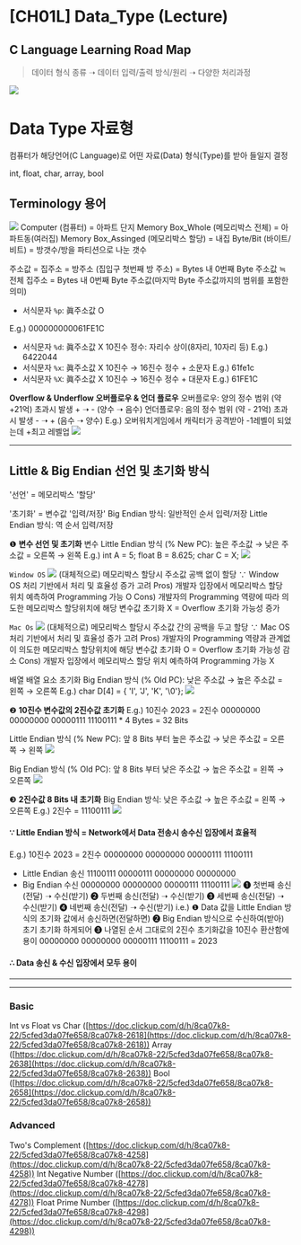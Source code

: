 # [CH01L] Data_Type (Lecture)

## **C Language Learning Road Map**

> 데이터 형식 종류 ➝ 데이터 입력/출력 방식/원리 ➝ 다양한 처리과정

![](https://t9003081320.p.clickup-attachments.com/t9003081320/c04916dc-66e8-457f-a0ed-8044d11f0f59/Picture3.png)

# **Data Type 자료형**

컴퓨터가 해당언어(C Language)로 어떤 자료(Data) 형식(Type)를 받아 들일지 결정

int, float, char, array, bool

## **Terminology 용어**

![](https://t9003081320.p.clickup-attachments.com/t9003081320/75ed7d4d-58db-4480-bd2f-51dc58909e8a/Picture2.png)
Computer (컴퓨터) = 아파트 단지
Memory Box\_Whole (메모리박스 전체) = 아파트동(여러집)
Memory Box\_Assinged (메모리박스 할당) = 내집
Byte/Bit (바이트/비트) = 방갯수/방을 파티션으로 나눈 갯수

주소값 = 집주소
\= 방주소 (집입구 첫번째 방 주소) = Bytes 내 0번째 Byte 주소값
≒ 전체 집주소 = Bytes 내 0번째 Byte 주소값(마지막 Byte 주소값까지의 범위를 포함한 의미)

*   서식문자 `%p`: 眞주소값 O

E.g.) 000000000061FE1C

*   서식문자 `%d`: 眞주소값 X
10진수 정수: 자리수 상이(8자리, 10자리 등)
E.g.) 6422044
*   서식문자 `%x`: 眞주소값 X
10진수 → 16진수 정수 + 소문자
E.g.) 61fe1c
*   서식문자 `%X`: 眞주소값 X
10진수 → 16진수 정수 + 대문자
E.g.) 61FE1C

**Overflow & Underflow 오버플로우 & 언더 플로우**
오버플로우: 양의 정수 범위 (약 +21억) 초과시 발생 + ➝ - (양수 ➝ 음수)
언더플로우: 음의 정수 범위 (약 - 21억) 초과시 발생 - ➝ + (음수 ➝ 양수)
E.g.) 오버워치게임에서 캐릭터가 공격받아 -1레벨이 되었는데 +최고 레벨업
![](https://t9003081320.p.clickup-attachments.com/t9003081320/94203847-6bd0-41ff-ad9c-01d9ddf81d90/Picture5.png)

* * *

## **Little & Big Endian 선언 및 초기화 방식**

'선언' = 메모리박스 '할당'

'초기화' = 변수값 '입력/저장'
Big Endian 방식: 일반적인 순서 입력/저장
Little Endian 방식: 역 순서 입력/저장

❶ **변수 선언 및 초기화**
변수
Little Endian 방식 (% New PC): 높은 주소값 → 낮은 주소값 = 오른쪽 → 왼쪽
E.g.)
int A = 5;
float B = 8.625;
char C = X;
![](https://t9003081320.p.clickup-attachments.com/t9003081320/781f0377-0cc5-4534-8cc7-bc24dd65c254/Picture1.png)

`Window OS`
![](https://t9003081320.p.clickup-attachments.com/t9003081320/781f0377-0cc5-4534-8cc7-bc24dd65c254/Picture1.png)
(대체적으로) 메모리박스 할당시 주소값 공백 없이 할당
∵ Window OS 처리 기반에서 처리 및 효율성 증가 고려
Pros) 개발자 입장에서 메모리박스 할당 위치 예측하여 Programming 가능 O
Cons) 개발자의 Programming 역량에 따라 의도한 메모리박스 할당위치에 해당 변수값 초기화 X
\= Overflow 초기화 가능성 증가

`Mac Os`
![](https://t9003081320.p.clickup-attachments.com/t9003081320/ad6f251d-4e5a-47b2-8bca-5e6ec49a1ca0/Picture1.png)
(대체적으로) 메모리박스 할당시 주소값 간의 공백을 두고 할당
∵ Mac OS 처리 기반에서 처리 및 효율성 증가 고려
Pros) 개발자의 Programming 역량과 관계없이
의도한 메모리박스 할당위치에 해당 변수값 초기화 O
\= Overflow 초기화 가능성 감소
Cons) 개발자 입장에서 메모리박스 할당 위치 예측하여 Programming 가능 X

배열
배열 요소 초기화
Big Endian 방식 (% Old PC): 낮은 주소값 → 높은 주소값 = 왼쪽 → 오른쪽
E.g.)
char D\[4\] = { 'I', 'J', 'K', '\\0'};
![](https://t9003081320.p.clickup-attachments.com/t9003081320/7a6f4ad9-7156-42c3-88d8-f0fc9efc0f7d/Picture6.png)

❷ **10진수 변수값의 2진수값 초기화**
E.g.)
10진수 2023 = 2진수 00000000 00000000 00000111 11100111 \* 4 Bytes = 32 Bits

Little Endian 방식 (% New PC): 앞 8 Bits 부터 높은 주소값 → 낮은 주소값 = 오른쪽 → 왼쪽
![](https://t9003081320.p.clickup-attachments.com/t9003081320/1cba7d09-154a-403a-b355-9be01dd5cba9/Picture1.png)

Big Endian 방식 (% Old PC): 앞 8 Bits 부터 낮은 주소값 → 높은 주소값 = 왼쪽 → 오른쪽
![](https://t9003081320.p.clickup-attachments.com/t9003081320/7b9b583d-e31b-42dd-89c4-997c65a87543/Picture2.png)

❸ **2진수값 8 Bits 내 초기화**
Big Endian 방식: 낮은 주소값 → 높은 주소값 = 왼쪽 → 오른쪽
E.g.)
2진수 = 11100111
![](https://t9003081320.p.clickup-attachments.com/t9003081320/b3a5b3e6-eb77-4c0d-80b5-dbeaeb568e37/Picture1.png)

#### ∵ Little Endian 방식 = Network에서 Data 전송시 송수신 입장에서 효율적
E.g.)
10진수 2023 = 2진수 00000000 00000000 00000111 11100111
*   Little Endian 송신 11100111 00000111 00000000 00000000
*   Big Endian 수신 00000000 00000000 00000111 11100111
![](https://t9003081320.p.clickup-attachments.com/t9003081320/4c84ad30-f24f-4760-a209-caeb5254a028/Picture3.png)
❶ 첫번째 송신(전달) ➝ 수신(받기)
❷ 두번째 송신(전달) ➝ 수신(받기)
❸ 세번째 송신(전달) ➝ 수신(받기)
❹ 네번째 송신(전달) ➝ 수신(받기)
i.e.)
❶ Data 값을 Little Endian 방식의 초기화 값에서 송신하면(전달하면)
❷ Big Endian 방식으로 수신하여(받아) 초기 초기화 하게되어
❸ 나열된 순서 그대로의 2진수 초기화값을 10진수 환산함에 용이
00000000 00000000 00000111 11100111 \= 2023

#### ∴ Data 송신 & 수신 입장에서 모두 용이

* * *
* * *

### **Basic**

Int vs Float vs Char ([https://doc.clickup.com/d/h/8ca07k8-22/5cfed3da07fe658/8ca07k8-2618](https://doc.clickup.com/d/h/8ca07k8-22/5cfed3da07fe658/8ca07k8-2618))
Array ([https://doc.clickup.com/d/h/8ca07k8-22/5cfed3da07fe658/8ca07k8-2638](https://doc.clickup.com/d/h/8ca07k8-22/5cfed3da07fe658/8ca07k8-2638))
Bool ([https://doc.clickup.com/d/h/8ca07k8-22/5cfed3da07fe658/8ca07k8-2658](https://doc.clickup.com/d/h/8ca07k8-22/5cfed3da07fe658/8ca07k8-2658))

### **Advanced**

Two's Complement ([https://doc.clickup.com/d/h/8ca07k8-22/5cfed3da07fe658/8ca07k8-4258](https://doc.clickup.com/d/h/8ca07k8-22/5cfed3da07fe658/8ca07k8-4258))
Int Negative Number ([https://doc.clickup.com/d/h/8ca07k8-22/5cfed3da07fe658/8ca07k8-4278](https://doc.clickup.com/d/h/8ca07k8-22/5cfed3da07fe658/8ca07k8-4278))
Float Prime Number ([https://doc.clickup.com/d/h/8ca07k8-22/5cfed3da07fe658/8ca07k8-4298](https://doc.clickup.com/d/h/8ca07k8-22/5cfed3da07fe658/8ca07k8-4298))